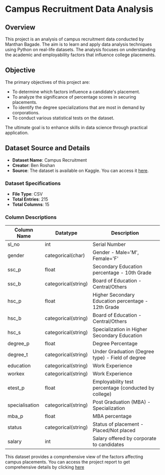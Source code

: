 # Campus Recruitment Data Analysis

## Overview
This project is an analysis of campus recruitment data conducted by Manthan Bagade. The aim is to learn and apply data analysis techniques using Python on real-life datasets. The analysis focuses on understanding the academic and employability factors that influence college placements.

## Objective
The primary objectives of this project are:
- To determine which factors influence a candidate's placement.
- To analyze the significance of percentage scores in securing placements.
- To identify the degree specializations that are most in demand by corporations.
- To conduct various statistical tests on the dataset.

The ultimate goal is to enhance skills in data science through practical application.

## Dataset Source and Details
- **Dataset Name**: Campus Recruitment
- **Creator**: Ben Roshan
- **Source**: The dataset is available on Kaggle. You can access it [here](https://www.kaggle.com/datasets/benroshan/factors-affecting-campus-placement/).

### Dataset Specifications
- **File Type**: CSV
- **Total Entries**: 215
- **Total Columns**: 15

### Column Descriptions
| Column Name | Datatype | Description |
|-------------|----------|-------------|
| sl_no       | int      | Serial Number |
| gender      | categorical(char) | Gender - Male='M', Female='F' |
| ssc_p      | float    | Secondary Education percentage - 10th Grade |
| ssc_b      | categorical(string) | Board of Education - Central/Others |
| hsc_p      | float    | Higher Secondary Education percentage - 12th Grade |
| hsc_b      | categorical(string) | Board of Education - Central/Others |
| hsc_s      | categorical(string) | Specialization in Higher Secondary Education |
| degree_p    | float    | Degree Percentage |
| degree_t    | categorical(string) | Under Graduation (Degree type) - Field of degree |
| education   | categorical(string) | Work Experience |
| workex      | categorical(string) | Work Experience |
| etest_p     | float    | Employability test percentage (conducted by college) |
| specialisation | categorical(string) | Post Graduation (MBA) - Specialization |
| mba_p       | float    | MBA percentage |
| status      | categorical(string) | Status of placement - Placed/Not placed |
| salary      | int      | Salary offered by corporate to candidates |

This dataset provides a comprehensive view of the factors affecting campus placements. You can access the project report to get comprehensive details by clicking [here](https://docs.google.com/document/d/11-dlwHMChNp7d57RGAZnkk98vhloI9S5/edit?usp=sharing&ouid=104504384502282201521&rtpof=true&sd=true)
